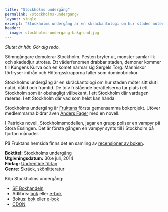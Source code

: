 ```yaml
---
title: "Stockholms undergång"
permalink: /stockholms-undergang/
layout: single
excerpt: "Stockholms undergång är en skräckantologi om hur staden möter sitt slut i nutid, dåtid och framtid."
header:
  image: stockholms-undergang-bakgrund.jpg
---
```


*Slutet är här. Gör dig redo.*

Sömngångare demolerar Stockholm. Pesten bryter ut, monster samlar lik och skadedjur utrotas. Ett väderfenomen drabbar staden, demoner kommer till Kungens Kurva och en komet närmar sig Sergels Torg. Människor förfryser inifrån och Hötorgsskraporna faller som dominobrickor.

Stockholms undergång är en skräckantologi om hur staden möter sitt slut i nutid, dåtid och framtid. De tolv fristående berättelserna tar plats i ett Stockholm som är obehagligt välbekant. I ett Stockholm där vardagen raseras. I ett Stockholm där vad som helst kan hända.

Stockholms undergång är [Fruktans](/fruktan/) första gemensamma bokprojekt. Utöver medlemmarna bidrar även [Anders Fager](http://www.gottick.com/fager.html) med en novell.

I Patricks novell, Stockholmsmodellen, jagar en grupp poliser en vampyr på Stora Essingen. Det är första gången en vampyr synts till i Stockholm på fjorton månader.

På Fruktans hemsida finns det en samling av [recensioner av boken](http://fruktan.se/stockholms-undergang/recensioner/).

**Boktitel:** Stockholms undergång<br />
**Utgivningsdatum:** 30:e juli, 2014<br />
**Förlag:** [Undrentide förlag](https://undrentideforlag.com/)<br />
**Genre:** Skräck, skönlitteratur<br />

Köp Stockholms undergång:

* [SF Bokhandeln](http://www.sfbok.se/asp/artikel.asp?VolumeID=134272)
* Adlibris: [bok](http://www.adlibris.com/se/bok/stockholms-undergang-9789198138726) eller [e-bok](http://www.adlibris.com/se/e-bok/stockholms-undergang-9789198138757)
* Bokus: [bok](http://www.bokus.com/bok/9789198138726/stockholms-undergang/) eller [e-bok](http://www.bokus.com/bok/9789198138757/stockholms-undergang/)
* [CDON](http://cdon.se/b%C3%B6cker/anders_fager/stockholms_underg%C3%A5ng-26553099)
